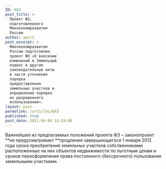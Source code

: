 ```yaml
---
ID: 663
post_title: >
  Проект ФЗ,
  подготовленного
  Минэкономразвития
  России
author: apsrt
post_excerpt: >
  Минэкономразвития
  России подготовлен
  проект ФЗ «О внесении
  изменений в Земельный
  кодекс и другие
  законодательные акты
  в части уточнения
  порядка
  предоставления
  земельных участков и
  определения порядка
  их разрешенного
  использования».
layout: post
permalink: /articles/663
published: true
post_date: 2011-04-04 14:29:00
---
```

Важнейшее из предлагаемых положений проекта ФЗ – законопроект **не предусматривает **продления завершающегося 1 января 2012 года срока приобретения земельных участков собственниками расположенных на них объектов недвижимости по льготным ценам и сроков переоформления права постоянного (бессрочного) пользования земельными участками.